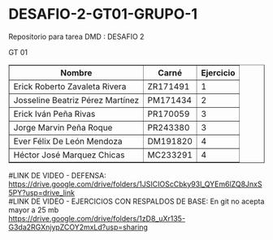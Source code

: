 # DESAFIO-2-GT01-GRUPO-1
Repositorio para tarea DMD : DESAFIO 2

GT 01

 <table border="1">
        <thead>
            <tr>
                <th>Nombre</th>
                <th>Carné</th>
                <th>Ejercicio</th>
            </tr>
        </thead>
        <tbody>
            <tr>
                <td>Erick Roberto Zavaleta Rivera</td>
                <td>ZR171491</td>
                <td>1</td>
            </tr>
            <tr>
                <td>Josseline Beatriz Pérez Martínez</td>
                <td>PM171434</td>
                <td>2</td>
            </tr>
            <tr>
                <td>Erick Iván Peña Rivas</td>
                <td>PR170059</td>
                <td>3</td>
            </tr>
            <tr>
                <td>Jorge Marvin Peña Roque</td>
                <td>PR243380</td>
                <td>3</td>
            </tr>
            <tr>
                <td>Ever Félix De León Mendoza</td>
                <td>DM191820</td>
                <td>4</td>
            </tr>
            <tr>
                <td>Héctor José Marquez Chicas</td>
                <td>MC233291</td>
                <td>4</td>
            </tr>
        </tbody>
    </table>


#LINK DE VIDEO - DEFENSA: <br/>
https://drive.google.com/drive/folders/1JSICIOScCbky93l_QYEm6lZQ8JnxS5PY?usp=drive_link <br/>
#LINK DE VIDEO - EJERCICIOS CON RESPALDOS DE BASE: En git no acepta mayor a 25 mb <br/>
https://drive.google.com/drive/folders/1zD8_uXr135-G3da2RGXnjypZCOY2mxLd?usp=sharing
